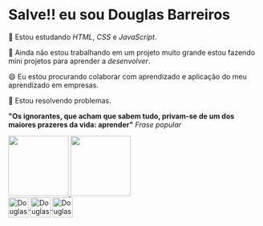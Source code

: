 # Salve!! eu sou Douglas Barreiros


📘 Estou estudando _HTML_, _CSS_ e _JavaScript_.

🚜 Ainda não estou trabalhando em um projeto muito grande 
estou fazendo mini projetos para aprender a _desenvolver_.

😄 Eu estou procurando colaborar com aprendizado e aplicação do meu aprendizado 
em empresas.

🤔 Estou resolvendo problemas.

**"Os ignorantes, que acham que sabem tudo, privam-se de um dos maiores prazeres da vida: aprender"** 
_Frase popular_



  <a href="https://github.com/douglasbarreiros701">
  <img height="120em" src="https://github-readme-stats.vercel.app/api?username=douglasbarreiros701&show_icons=true&theme=dark&include_all_commits=true&count_private=true"/>
  <img height="120em" src="https://github-readme-stats.vercel.app/api/top-langs/?username=douglasbarreiros701&layout=compact&langs_count=5&theme=dark"/>

    
  
  <div>
  <img align="center" alt="Douglas-HTML" widht="30px" height="40px" src="https://cdn.jsdelivr.net/gh/devicons/devicon/icons/html5/html5-original.svg" />
  <img align="center" alt="Douglas-CSS" widht="30px" height="40px" src="https://cdn.jsdelivr.net/gh/devicons/devicon/icons/css3/css3-original.svg" />
  <img align="center" alt="Douglas-JS" widht="30px" height="40px"  src="https://cdn.jsdelivr.net/gh/devicons/devicon/icons/javascript/javascript-original.svg" />
    </div>
  
